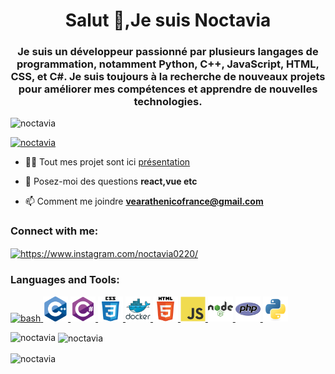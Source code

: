 <h1 align="center">Salut 👋,Je suis Noctavia</h1>
<h3 align="center">Je suis un développeur passionné par plusieurs langages de programmation, notamment Python, C++, JavaScript, HTML, CSS, et C#. Je suis toujours à la recherche de nouveaux projets pour améliorer mes compétences et apprendre de nouvelles technologies.</h3>

<p align="left"> <img src="https://komarev.com/ghpvc/?username=noctavia&label=Profile%20views&color=0e75b6&style=flat" alt="noctavia" /> </p>

<p align="left"> <a href="https://github.com/ryo-ma/github-profile-trophy"><img src="https://github-profile-trophy.vercel.app/?username=noctavia" alt="noctavia" /></a> </p>

- 👨‍💻 Tout mes projet sont ici [présentation](https://noctavia.github.io/Noctabot-web/presentation.html)

- 💬 Posez-moi des questions **react,vue etc**

- 📫 Comment me joindre **vearathenicofrance@gmail.com**

<h3 align="left">Connect with me:</h3>
<p align="left">
<a href="https://instagram.com/https://www.instagram.com/noctavia0220/" target="blank"><img align="center" src="https://raw.githubusercontent.com/rahuldkjain/github-profile-readme-generator/master/src/images/icons/Social/instagram.svg" alt="https://www.instagram.com/noctavia0220/" height="30" width="40" /></a>
</p>

<h3 align="left">Languages and Tools:</h3>
<p align="left"> <a href="https://www.gnu.org/software/bash/" target="_blank" rel="noreferrer"> <img src="https://www.vectorlogo.zone/logos/gnu_bash/gnu_bash-icon.svg" alt="bash" width="40" height="40"/> </a> <a href="https://www.w3schools.com/cpp/" target="_blank" rel="noreferrer"> <img src="https://raw.githubusercontent.com/devicons/devicon/master/icons/cplusplus/cplusplus-original.svg" alt="cplusplus" width="40" height="40"/> </a> <a href="https://www.w3schools.com/cs/" target="_blank" rel="noreferrer"> <img src="https://raw.githubusercontent.com/devicons/devicon/master/icons/csharp/csharp-original.svg" alt="csharp" width="40" height="40"/> </a> <a href="https://www.w3schools.com/css/" target="_blank" rel="noreferrer"> <img src="https://raw.githubusercontent.com/devicons/devicon/master/icons/css3/css3-original-wordmark.svg" alt="css3" width="40" height="40"/> </a> <a href="https://www.docker.com/" target="_blank" rel="noreferrer"> <img src="https://raw.githubusercontent.com/devicons/devicon/master/icons/docker/docker-original-wordmark.svg" alt="docker" width="40" height="40"/> </a> <a href="https://www.w3.org/html/" target="_blank" rel="noreferrer"> <img src="https://raw.githubusercontent.com/devicons/devicon/master/icons/html5/html5-original-wordmark.svg" alt="html5" width="40" height="40"/> </a> <a href="https://developer.mozilla.org/en-US/docs/Web/JavaScript" target="_blank" rel="noreferrer"> <img src="https://raw.githubusercontent.com/devicons/devicon/master/icons/javascript/javascript-original.svg" alt="javascript" width="40" height="40"/> </a> <a href="https://nodejs.org" target="_blank" rel="noreferrer"> <img src="https://raw.githubusercontent.com/devicons/devicon/master/icons/nodejs/nodejs-original-wordmark.svg" alt="nodejs" width="40" height="40"/> </a> <a href="https://www.php.net" target="_blank" rel="noreferrer"> <img src="https://raw.githubusercontent.com/devicons/devicon/master/icons/php/php-original.svg" alt="php" width="40" height="40"/> </a> <a href="https://www.python.org" target="_blank" rel="noreferrer"> <img src="https://raw.githubusercontent.com/devicons/devicon/master/icons/python/python-original.svg" alt="python" width="40" height="40"/> </a> </p>

<p><img align="left" src="https://github-readme-stats.vercel.app/api/top-langs?username=noctavia&show_icons=true&locale=en&layout=compact" alt="noctavia" /></p>

<p>&nbsp;<img align="center" src="https://github-readme-stats.vercel.app/api?username=noctavia&show_icons=true&locale=en" alt="noctavia" /></p>

<p><img align="center" src="https://github-readme-streak-stats.herokuapp.com/?user=noctavia&theme=highcontrast" alt="noctavia" /></p>
